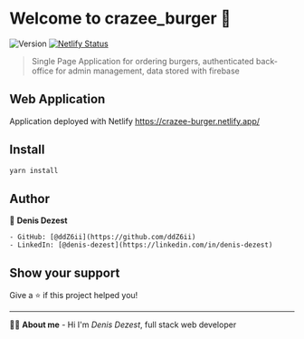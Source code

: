 # Welcome to crazee_burger 👋

![Version](https://img.shields.io/badge/version-0.0.0-blue.svg?cacheSeconds=2592000)
[![Netlify Status](https://api.netlify.com/api/v1/badges/194cb0e7-7e80-48d5-a752-d9efd52b13df/deploy-status)](https://app.netlify.com/sites/crazee-burger/deploys)

> Single Page Application for ordering burgers, authenticated back-office for admin management, data stored with firebase
> >   


## Web Application

Application deployed with Netlify
https://crazee-burger.netlify.app/


## Install

```sh
yarn install
```


## Author


👤 **Denis Dezest**

    - GitHub: [@ddZ6ii](https://github.com/ddZ6ii)
    - LinkedIn: [@denis-dezest](https://linkedin.com/in/denis-dezest)
      
## Show your support

Give a ⭐️ if this project helped you!


---

🙋‍♂️ **About me** - Hi I'm _Denis Dezest_, full stack web developer
